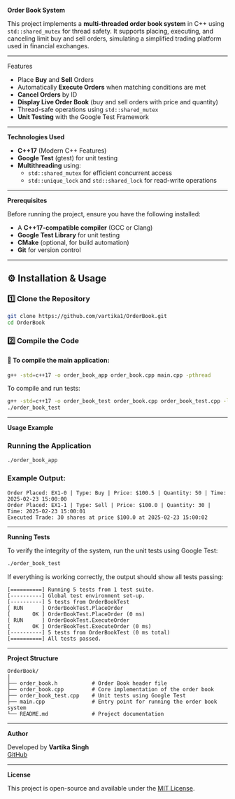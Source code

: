**Order Book System**

This project implements a **multi-threaded order book system** in C++ using `std::shared_mutex` for thread safety. It supports placing, executing, and canceling limit buy and sell orders, simulating a simplified trading platform used in financial exchanges.

---

Features

- Place **Buy** and **Sell** Orders
- Automatically **Execute Orders** when matching conditions are met
- **Cancel Orders** by ID
- **Display Live Order Book** (buy and sell orders with price and quantity)
- Thread-safe operations using `std::shared_mutex`
- **Unit Testing** with the Google Test Framework

---

**Technologies Used**

- **C++17** (Modern C++ Features)
- **Google Test** (gtest) for unit testing
- **Multithreading** using:
  - `std::shared_mutex` for efficient concurrent access
  - `std::unique_lock` and `std::shared_lock` for read-write operations

---

**Prerequisites**

Before running the project, ensure you have the following installed:

- A **C++17-compatible compiler** (GCC or Clang)
- **Google Test Library** for unit testing
- **CMake** (optional, for build automation)
- **Git** for version control

---

## ⚙️ **Installation & Usage**

### 1️⃣ **Clone the Repository**

```bash
git clone https://github.com/vartika1/OrderBook.git
cd OrderBook
```

### 2️⃣ **Compile the Code**

#### 🔧 To compile the main application:
```bash
g++ -std=c++17 -o order_book_app order_book.cpp main.cpp -pthread
```

To compile and run tests:
```bash
g++ -std=c++17 -o order_book_test order_book.cpp order_book_test.cpp -lgtest -lpthread
./order_book_test
```

---

**Usage Example**

### Running the Application
```bash
./order_book_app
```

### Example Output:
```
Order Placed: EX1-0 | Type: Buy | Price: $100.5 | Quantity: 50 | Time: 2025-02-23 15:00:00
Order Placed: EX1-1 | Type: Sell | Price: $100.0 | Quantity: 30 | Time: 2025-02-23 15:00:01
Executed Trade: 30 shares at price $100.0 at 2025-02-23 15:00:02
```

---

**Running Tests**

To verify the integrity of the system, run the unit tests using Google Test:

```bash
./order_book_test
```

If everything is working correctly, the output should show all tests passing:
```
[==========] Running 5 tests from 1 test suite.
[----------] Global test environment set-up.
[----------] 5 tests from OrderBookTest
[ RUN      ] OrderBookTest.PlaceOrder
[       OK ] OrderBookTest.PlaceOrder (0 ms)
[ RUN      ] OrderBookTest.ExecuteOrder
[       OK ] OrderBookTest.ExecuteOrder (0 ms)
[----------] 5 tests from OrderBookTest (0 ms total)
[==========] All tests passed.
```

---

**Project Structure**

```
OrderBook/
│
├── order_book.h           # Order Book header file
├── order_book.cpp         # Core implementation of the order book
├── order_book_test.cpp    # Unit tests using Google Test
├── main.cpp               # Entry point for running the order book system
└── README.md              # Project documentation
```

---

**Author**

Developed by **Vartika Singh**  
[GitHub](https://github.com/vartika1)

---

**License**

This project is open-source and available under the [MIT License](LICENSE).

